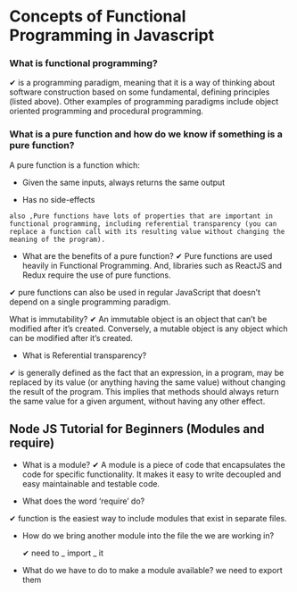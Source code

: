 # Concepts of Functional Programming in Javascript


###  What is functional programming?

✔  is a programming paradigm, meaning that it is a way of thinking about software construction based on some fundamental, defining principles (listed above). Other examples of programming paradigms include object oriented programming and procedural programming.

### What is a pure function and how do we know if something is a pure function?
 A pure function is a function which:

* Given the same inputs, always returns the same output 

* Has no side-effects
```
also ,Pure functions have lots of properties that are important in functional programming, including referential transparency (you can replace a function call with its resulting value without changing the meaning of the program).
```

* What are the benefits of a pure function?
✔ Pure functions are used heavily in Functional Programming. And, libraries such as ReactJS and Redux require the use of pure functions.

✔ pure functions can also be used in regular JavaScript that doesn’t depend on a single programming paradigm. 

What is immutability?
✔ An immutable object is an object that can’t be modified after it’s created. Conversely, a mutable object is any object which can be modified after it’s created.

* What is Referential transparency?

✔ is generally defined as the fact that an expression, in a program, may be replaced by its value (or anything having the same value) without changing the result of the program. This implies that methods should always return the same value for a given argument, without having any other effect. 


## Node JS Tutorial for Beginners (Modules and require)

* What is a module?
✔ A module is a piece of code that encapsulates the code for specific functionality. It makes it easy to write decoupled and easy maintainable and testable code.

* What does the word ‘require’ do?

✔ function is the easiest way to include modules that exist in separate files. 

* How do we bring another module into the file the we are working in?
  
  ✔ need to _ import _ it

* What do we have to do to make a module available?
we need to export them

<!-- whttps://monasalih.github.io/reading-notes/https://monasalih.github.io/reading-notes/https://monasalih.github.io/reading-notes/https://monasalih.github.io/reading-notes/ -->
